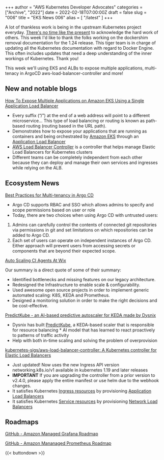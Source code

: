 +++
author = "AWS Kubernetes Developer Advocates"
categories = ["Archive", "2022"]
date = 2022-02-18T07:00:00Z
draft = false
slug = "006"
title = "EKS News 006"
alias = [
    "/latest"
]
+++

A lot of thankless work is being in the upstream Kubernetes project everyday. [There's no time like the present](https://twitter.com/rothgar/status/1493297587419451392) to acknowledge the hard work of others. This week I'd like to thank the folks working on the dockershim removal documentation for the 1.24 release. This tiger team is in charge of updating all the Kubernetes documentation with regard to Docker Engine. This often includes updates that need a deep understanding of the inner workings of Kubernetes. Thank you!

This week we'll using EKS and ALBs to expose multiple applications, multi-tenacy in ArgoCD aws-load-balancer-controller and more!

## New and notable blogs

[How To Expose Multiple Applications on Amazon EKS Using a Single Application Load Balancer](https://aws.amazon.com/blogs/containers/how-to-expose-multiple-applications-on-amazon-eks-using-a-single-application-load-balancer/)

* Every suffix (“/”) at the end of a web address will point to a different microservice... This type of load balancing or routing is known as path-based routing (routing based in the URL path).
* Demonstrates how to expose your applications that are running as containers and being orchestrated by [Amazon EKS](https://aws.amazon.com/eks/) through an [Application Load Balancer](https://aws.amazon.com/elasticloadbalancing/application-load-balancer/)
* [AWS Load Balancer Controller](https://github.com/kubernetes-sigs/aws-load-balancer-controller#readme) is a controller that helps manage Elastic Load Balancers for Kubernetes clusters
* Different teams can be completely independent from each other because they can deploy and manage their own services and ingresses while relying on the ALB.

## Ecosystem News

[Best Practices for Multi-tenancy in Argo CD](https://blog.argoproj.io/best-practices-for-multi-tenancy-in-argo-cd-273e25a047b0)

* Argo CD supports RBAC and SSO which allows admins to specify and scope permissions based on user or role
* Today, there are two choices when using Argo CD with untrusted users:

1. Admins can carefully control the contents of connected git repositories via permissions in git and set limitations on which repositories can be added to Argo CD.
1. Each set of users can operate on independent instances of Argo CD. Either approach will prevent users from accessing secrets or components that are beyond their expected scope.

[Auto Scaling CI Agents At Wix](https://www.wix.engineering/post/auto-scaling-ci-agents-at-wix)

Our summary is a direct quote of some of their summary:

* Identified bottlenecks and missing features on our legacy architecture.
* Redesigned the Infrastructure to enable scale & configurability.
* Used awesome open source projects in order to implement generic automated scaling: K8S, KEDA and Prometheus.
* Designed a monitoring solution in order to make the right decisions and be cost-effective.

[PredictKube - an AI-based predictive autoscaler for KEDA made by Dysnix](https://keda.sh/blog/2022-02-09-predictkube-scaler/)

* Dysnix has built [PredictKube](https://predictkube.com/), a KEDA-based scaler that is responsible for resource balancing  * AI model that has learned to react proactively to patterns of traffic activity
* Help with both in-time scaling and solving the problem of overprovision

[kubernetes-sigs/aws-load-balancer-controller: A Kubernetes controller for Elastic Load Balancers](https://github.com/kubernetes-sigs/aws-load-balancer-controller)

* Just updated! Now uses the new Ingress API version networking.k8s.io/v1 available in kubernetes 1.19 and later releases
* **IMPORTANT** If you are upgrading the controller from a prior version to v2.4.0, please apply the entire manifest or use helm due to the webhook changes.
* It satisfies Kubernetes [Ingress resources](https://kubernetes.io/docs/concepts/services-networking/ingress/) by provisioning [Application Load Balancers](https://docs.aws.amazon.com/elasticloadbalancing/latest/application/introduction.html)
* It satisfies Kubernetes [Service resources](https://kubernetes.io/docs/concepts/services-networking/service/) by provisioning [Network Load Balancers](https://docs.aws.amazon.com/elasticloadbalancing/latest/network/introduction.html)

## Roadmaps

[GitHub - Amazon Managed Grafana Roadmap](https://github.com/aws/amazon-managed-grafana-roadmap)

[GitHub - Amazon Mananaged Prometheus Roadmap](https://github.com/aws/amazon-managed-service-for-prometheus-roadmap)

{{< buttondown >}}
